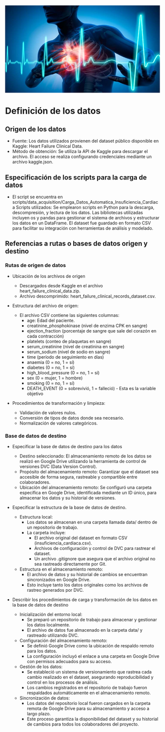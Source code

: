 ![Descripción de la imagen](images/Falla-cardiaca.jpg)
# Definición de los datos

## Origen de los datos

- Fuente:
  Los datos utilizados provienen del dataset público disponible en Kaggle: Heart Failure Clinical Data.
- Método de obtención:
  Se utiliza la API de Kaggle para descargar el archivo.
  El acceso se realiza configurando credenciales mediante un archivo kaggle.json.

## Especificación de los scripts para la carga de datos

- El script se encuentra en scripts/data_acquisition/Carga_Datos_Automatica_Insuficiencia_Cardiaca
  Scripts utilizados:
  Se emplearon scripts en Python para la descarga, descompresión, y lectura de los datos.
  Las bibliotecas utilizadas incluyen os y pandas para gestionar el sistema de archivos y estructurar los datos en un DataFrame.
  El dataset fue guardado en formato CSV para facilitar su integración con herramientas de análisis y modelado.

## Referencias a rutas o bases de datos origen y destino

### Rutas de origen de datos

- Ubicación de los archivos de origen
  - Descargados desde Kaggle en el archivo heart_failure_clinical_data.zip.
  - Archivo descomprimido: heart_failure_clinical_records_dataset.csv.
- Estructura del archivo de origen:
  - El archivo CSV contiene las siguientes columnas:
    - age: Edad del paciente.
    - creatinine_phosphokinase (nivel de enzima CPK en sangre)
    - ejection_fraction (porcentaje de sangre que sale del corazón en cada contracción)
    - platelets (conteo de plaquetas en sangre)
    - serum_creatinine (nivel de creatinina en sangre)
    - serum_sodium (nivel de sodio en sangre)
    - time (período de seguimiento en días)
    - anaemia (0 = no, 1 = sí)
    - diabetes (0 = no, 1 = sí)
    - high_blood_pressure (0 = no, 1 = sí)
    - sex (0 = mujer, 1 = hombre)
    - smoking (0 = no, 1 = sí)
    - DEATH_EVENT (0 = sobrevivió, 1 = falleció) - Esta es la variable objetivo
      
- Procedimientos de transformación y limpieza:
  - Validación de valores nulos.
  - Conversión de tipos de datos donde sea necesario.
  - Normalización de valores categóricos.

### Base de datos de destino

- Especificar la base de datos de destino para los datos
    - Destino seleccionado: El almacenamiento remoto de los datos se realizó en Google Drive utilizando la herramienta de control de versiones DVC (Data Version Control).
    - Propósito del almacenamiento remoto: Garantizar que el dataset sea accesible de forma segura, rastreable y compartible entre colaboradores.
    - Ubicación del almacenamiento remoto: Se configuró una carpeta específica en Google Drive, identificada mediante un ID único, para almacenar los datos y su historial de versiones.

- Especificar la estructura de la base de datos de destino.
  - Estructura local:
    - Los datos se almacenan en una carpeta llamada data/ dentro de un repositorio de trabajo.
    - La carpeta incluye:
      - El archivo original del dataset en formato CSV (insuficiencia_cardiaca.csv).
      - Archivos de configuración y control de DVC para rastrear el dataset.
      - Un archivo .gitignore que asegura que el archivo original no sea rastreado directamente por Git.
  - Estructura en el almacenamiento remoto:
    - El archivo de datos y su historial de cambios se encuentran sincronizados en Google Drive.
    - Esto incluye tanto los datos originales como los archivos de rastreo generados por DVC.
        
- Describir los procedimientos de carga y transformación de los datos en la base de datos de destino
  - Inicialización del entorno local:
    - Se preparó un repositorio de trabajo para almacenar y gestionar los datos localmente.
    - El archivo de datos fue almacenado en la carpeta data/ y rastreado utilizando DVC.
  - Configuración del almacenamiento remoto:
    - Se definió Google Drive como la ubicación de respaldo remoto para los datos.
    - La configuración incluyó el enlace a una carpeta en Google Drive con permisos adecuados para su acceso.
  - Gestión de los datos:
    - Se estableció un sistema de versionamiento que rastrea cada cambio realizado en el dataset, asegurando reproducibilidad y control en los procesos de análisis.
    - Los cambios registrados en el repositorio de trabajo fueron respaldados automáticamente en el almacenamiento remoto.
  - Sincronización de datos:
    - Los datos del repositorio local fueron cargados en la carpeta remota de Google Drive para su almacenamiento y acceso a largo plazo.
    - Este proceso garantiza la disponibilidad del dataset y su historial de cambios para todos los colaboradores del proyecto.
